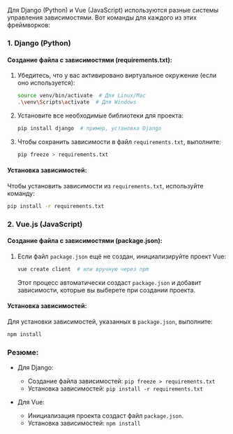 Для Django (Python) и Vue (JavaScript) используются разные системы управления зависимостями. Вот команды для каждого из этих фреймворков:

### 1. **Django (Python)**

#### Создание файла с зависимостями (requirements.txt):
1. Убедитесь, что у вас активировано виртуальное окружение (если оно используется):
   ```bash
   source venv/bin/activate  # Для Linux/Mac
   .\venv\Scripts\activate  # Для Windows
   ```
2. Установите все необходимые библиотеки для проекта:
   ```bash
   pip install django  # пример, установка Django
   ```
3. Чтобы сохранить зависимости в файл `requirements.txt`, выполните:
   ```bash
   pip freeze > requirements.txt
   ```

#### Установка зависимостей:
Чтобы установить зависимости из `requirements.txt`, используйте команду:
```bash
pip install -r requirements.txt
```

### 2. **Vue.js (JavaScript)**

#### Создание файла с зависимостями (package.json):
1. Если файл `package.json` ещё не создан, инициализируйте проект Vue:
   ```bash
   vue create client  # или вручную через npm
   ```
   Этот процесс автоматически создаст `package.json` и добавит зависимости, которые вы выберете при создании проекта.

#### Установка зависимостей:
Для установки зависимостей, указанных в `package.json`, выполните:
```bash
npm install
```

### Резюме:

- Для Django:
  - Создание файла зависимостей: `pip freeze > requirements.txt`
  - Установка зависимостей: `pip install -r requirements.txt`
  
- Для Vue:
  - Инициализация проекта создаст файл `package.json`.
  - Установка зависимостей: `npm install`
